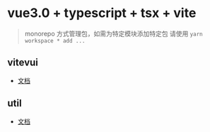 <!--
 * @abstract: JianJie
 * @version: 0.0.1
 * @Author: bhabgs
 * @Date: 2021-02-21 15:25:14
 * @LastEditors: bhabgs
 * @LastEditTime: 2021-03-03 11:21:33
-->

# vue3.0 + typescript + tsx + vite

> monorepo 方式管理包，如需为特定模块添加特定包 请使用
> `yarn workspace * add ...`

## vitevui

- [文档](https://bhabgs.github.io/vite-vui-docs/)

## util

- [文档](https://bhabgs.github.io/vite-vui-docs/vuu/)
